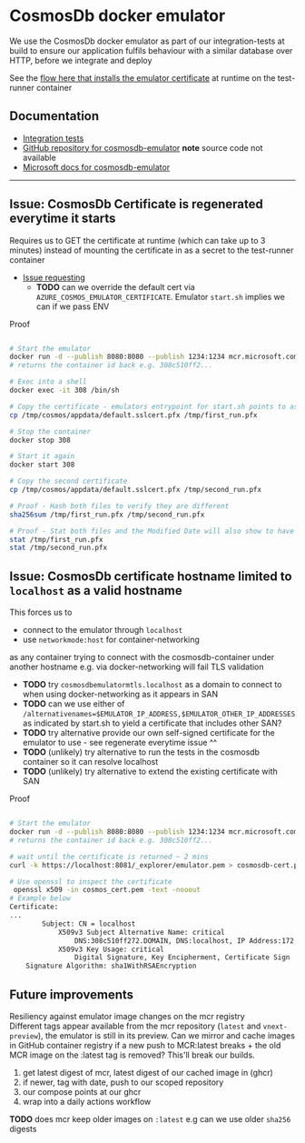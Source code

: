# CosmosDb docker emulator

We use the CosmosDb docker emulator as part of our integration-tests at build to ensure our application fulfils behaviour with a similar database over HTTP, before we integrate and deploy

See the [flow here that installs the emulator certificate](https://github.com/DFE-Digital/get-information-about-pupils/blob/93739715c6386aa8049868ecdcf6811291b3cc93/scripts/run_integration_tests.sh#L11) at runtime on the test-runner container

## Documentation

- [Integration tests](./README.md)
- [GitHub repository for cosmosdb-emulator](https://github.com/Azure/azure-cosmos-db-emulator-docker?tab=readme-ov-file#linux-based-emulator-preview) **note** source code not available
- [Microsoft docs for cosmosdb-emulator](https://learn.microsoft.com/en-gb/azure/cosmos-db/emulator-linux)

---

## Issue: CosmosDb Certificate is regenerated everytime it starts

Requires us to GET the certificate at runtime (which can take up to 3 minutes) instead of mounting the certificate in as a secret to the test-runner container

- [Issue requesting](https://github.com/Azure/azure-cosmos-db-emulator-docker/issues/230)
  - **TODO** can we override the default cert via `AZURE_COSMOS_EMULATOR_CERTIFICATE`. Emulator `start.sh` implies we can if we pass ENV

Proof

```sh

# Start the emulator
docker run -d --publish 8080:8080 --publish 1234:1234 mcr.microsoft.com/cosmosdb/linux/azure-cosmos-emulator:latest
# returns the container id back e.g. 308c510ff2...

# Exec into a shell
docker exec -it 308 /bin/sh

# Copy the certificate - emulators entrypoint for start.sh points to as a default-cert
cp /tmp/cosmos/appdata/default.sslcert.pfx /tmp/first_run.pfx

# Stop the container 
docker stop 308

# Start it again
docker start 308

# Copy the second certificate
cp /tmp/cosmos/appdata/default.sslcert.pfx /tmp/second_run.pfx

# Proof - Hash both files to verify they are different
sha256sum /tmp/first_run.pfx /tmp/second_run.pfx

# Proof - Stat both files and the Modified Date will also show to have changed
stat /tmp/first_run.pfx
stat /tmp/second_run.pfx
```

## Issue: CosmosDb certificate hostname limited to `localhost` as a valid hostname

This forces us to

- connect to the emulator through `localhost`
- use `networkmode:host` for container-networking

as any container trying to connect with the cosmosdb-container under another hostname e.g. via docker-networking will fail TLS validation

- **TODO** try `cosmosdbemulatormtls.localhost` as a domain to connect to when using docker-networking as it appears in SAN
- **TODO** can we use either of `/alternativenames=$EMULATOR_IP_ADDRESS,$EMULATOR_OTHER_IP_ADDRESSES` as indicated by start.sh to yield a certificate that includes other SAN?
- **TODO** try alternative provide our own self-signed certificate for the emulator to use - see regenerate everytime issue ^^
- **TODO** (unlikely) try alternative to run the tests in the cosmosdb container so it can resolve localhost
- **TODO** (unlikely) try alternative to extend the existing certificate with SAN

Proof

```sh

# Start the emulator
docker run -d --publish 8080:8080 --publish 1234:1234 mcr.microsoft.com/cosmosdb/linux/azure-cosmos-emulator:latest
# returns the container id back e.g. 308c510ff2...

# wait until the certificate is returned ~ 2 mins
curl -k https://localhost:8081/_explorer/emulator.pem > cosmosdb-cert.pem

# Use openssl to inspect the certificate
 openssl x509 -in cosmos_cert.pem -text -nooout
# Example below
Certificate:
...
        Subject: CN = localhost 
            X509v3 Subject Alternative Name: critical
                DNS:308c510ff272.DOMAIN, DNS:localhost, IP Address:172.17.0.2, IP Address:127.0.0.1, IP Address:172.17.0.2, IP Address:172.17.0.2, IP Address:172.17.0.2, DNS:172.17.0.2, DNS:127.0.0.1, DNS:172.17.0.2, DNS:172.17.0.2, DNS:cosmosdbemulatormtls.localhost
            X509v3 Key Usage: critical
                Digital Signature, Key Encipherment, Certificate Sign
    Signature Algorithm: sha1WithRSAEncryption
```

## Future improvements

Resiliency against emulator image changes on the mcr registry  
Different tags appear available from the mcr repository (`latest` and `vnext-preview`), the emulator is still in its preview.
Can we mirror and cache images in GitHub container registry if a new push to MCR:latest breaks + the old MCR image on the :latest tag is removed? This'll break our builds.

1. get latest digest of mcr, latest digest of our cached image in (ghcr)
2. if newer, tag with date, push to our scoped repository
3. our compose points at our ghcr
4. wrap into a daily actions workflow

**TODO** does mcr keep older images on `:latest` e.g can we use older `sha256` digests
